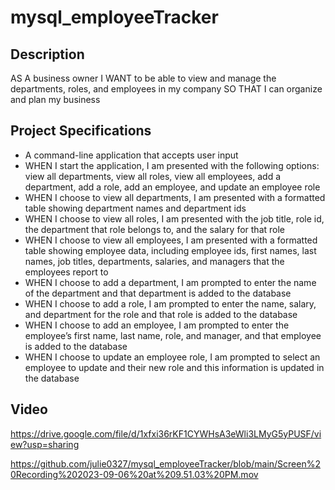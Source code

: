 # mysql_employeeTracker
## Description
AS A business owner
I WANT to be able to view and manage the departments, roles, and employees in my company
SO THAT I can organize and plan my business
## Project Specifications
* A command-line application that accepts user input
* WHEN I start the application, I am presented with the following options: view all departments, view all roles, view all employees, add a department, add a role, add an employee, and update an employee role
* WHEN I choose to view all departments, I am presented with a formatted table showing department names and department ids
* WHEN I choose to view all roles, I am presented with the job title, role id, the department that role belongs to, and the salary for that role
* WHEN I choose to view all employees, I am presented with a formatted table showing employee data, including employee ids, first names, last names, job titles, departments, salaries, and managers that the employees report to
* WHEN I choose to add a department, I am prompted to enter the name of the department and that department is added to the database
* WHEN I choose to add a role, I am prompted to enter the name, salary, and department for the role and that role is added to the database
* WHEN I choose to add an employee, I am prompted to enter the employee’s first name, last name, role, and manager, and that employee is added to the database
* WHEN I choose to update an employee role, I am prompted to select an employee to update and their new role and this information is updated in the database

## Video
https://drive.google.com/file/d/1xfxi36rKF1CYWHsA3eWli3LMyG5yPUSF/view?usp=sharing

https://github.com/julie0327/mysql_employeeTracker/blob/main/Screen%20Recording%202023-09-06%20at%209.51.03%20PM.mov
